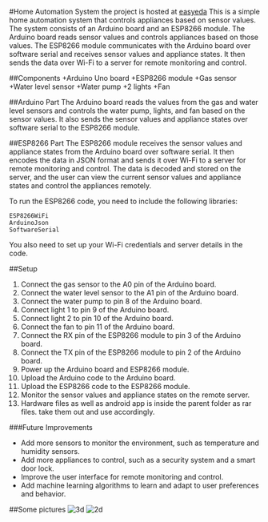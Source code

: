 #Home Automation System
the project is hosted at [easyeda](https://oshwlab.com/krish.shoaib55/home-automation)
This is a simple home automation system that controls appliances based on sensor values. The system consists of an Arduino board and an ESP8266 module. The Arduino board reads sensor values and controls appliances based on those values. The ESP8266 module communicates with the Arduino board over software serial and receives sensor values and appliance states. It then sends the data over Wi-Fi to a server for remote monitoring and control.

##Components
+Arduino Uno board
+ESP8266 module
+Gas sensor
+Water level sensor
+Water pump
+2 lights
+Fan

##Arduino Part
The Arduino board reads the values from the gas and water level sensors and controls the water pump, lights, and fan based on the sensor values. It also sends the sensor values and appliance states over software serial to the ESP8266 module.

##ESP8266 Part
The ESP8266 module receives the sensor values and appliance states from the Arduino board over software serial. It then encodes the data in JSON format and sends it over Wi-Fi to a server for remote monitoring and control. The data is decoded and stored on the server, and the user can view the current sensor values and appliance states and control the appliances remotely.

To run the ESP8266 code, you need to include the following libraries:
```
ESP8266WiFi
ArduinoJson
SoftwareSerial
```
You also need to set up your Wi-Fi credentials and server details in the code.

##Setup
1. Connect the gas sensor to the A0 pin of the Arduino board.
2. Connect the water level sensor to the A1 pin of the Arduino board.
3. Connect the water pump to pin 8 of the Arduino board.
4. Connect light 1 to pin 9 of the Arduino board.
5. Connect light 2 to pin 10 of the Arduino board.
6. Connect the fan to pin 11 of the Arduino board.
7. Connect the RX pin of the ESP8266 module to pin 3 of the Arduino board.
8. Connect the TX pin of the ESP8266 module to pin 2 of the Arduino board.
9. Power up the Arduino board and ESP8266 module.
10. Upload the Arduino code to the Arduino board.
11. Upload the ESP8266 code to the ESP8266 module.
12. Monitor the sensor values and appliance states on the remote server.
13. Hardware files as well as android app is inside the parent folder as rar files. take them out and use accordingly. 


###Future Improvements
+ Add more sensors to monitor the environment, such as temperature and humidity sensors.
+ Add more appliances to control, such as a security system and a smart door lock.
+ Improve the user interface for remote monitoring and control.
+ Add machine learning algorithms to learn and adapt to user preferences and behavior.

##Some pictures
![3d](https://github.com/manhoosbilli1/home-automation/assets/36271208/67110e69-fc3b-4b97-bac9-086a1e449937)
![2d](https://github.com/manhoosbilli1/home-automation/assets/36271208/424312cc-0b29-4391-a5c0-b3c392068891)

